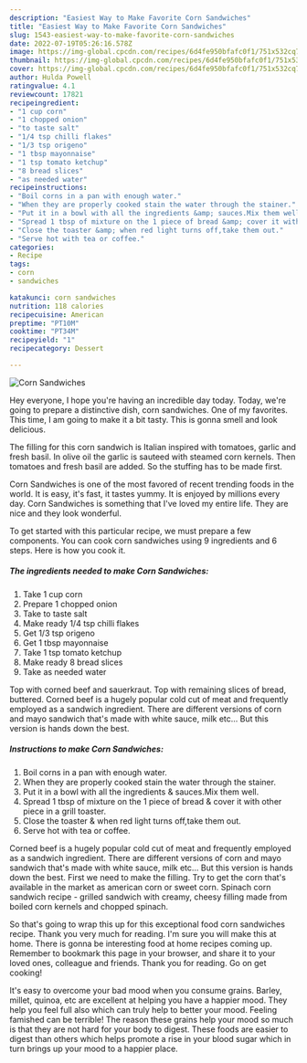 ```yaml
---
description: "Easiest Way to Make Favorite Corn Sandwiches"
title: "Easiest Way to Make Favorite Corn Sandwiches"
slug: 1543-easiest-way-to-make-favorite-corn-sandwiches
date: 2022-07-19T05:26:16.578Z
image: https://img-global.cpcdn.com/recipes/6d4fe950bfafc0f1/751x532cq70/corn-sandwiches-recipe-main-photo.jpg
thumbnail: https://img-global.cpcdn.com/recipes/6d4fe950bfafc0f1/751x532cq70/corn-sandwiches-recipe-main-photo.jpg
cover: https://img-global.cpcdn.com/recipes/6d4fe950bfafc0f1/751x532cq70/corn-sandwiches-recipe-main-photo.jpg
author: Hulda Powell
ratingvalue: 4.1
reviewcount: 17821
recipeingredient:
- "1 cup corn"
- "1 chopped onion"
- "to taste salt"
- "1/4 tsp chilli flakes"
- "1/3 tsp origeno"
- "1 tbsp mayonnaise"
- "1 tsp tomato ketchup"
- "8 bread slices"
- "as needed water"
recipeinstructions:
- "Boil corns in a pan with enough water."
- "When they are properly cooked stain the water through the stainer."
- "Put it in a bowl with all the ingredients &amp; sauces.Mix them well."
- "Spread 1 tbsp of mixture on the 1 piece of bread &amp; cover it with other piece in a grill toaster."
- "Close the toaster &amp; when red light turns off,take them out."
- "Serve hot with tea or coffee."
categories:
- Recipe
tags:
- corn
- sandwiches

katakunci: corn sandwiches 
nutrition: 118 calories
recipecuisine: American
preptime: "PT10M"
cooktime: "PT34M"
recipeyield: "1"
recipecategory: Dessert

---
```



![Corn Sandwiches](https://img-global.cpcdn.com/recipes/6d4fe950bfafc0f1/751x532cq70/corn-sandwiches-recipe-main-photo.jpg)

Hey everyone, I hope you're having an incredible day today. Today, we're going to prepare a distinctive dish, corn sandwiches. One of my favorites. This time, I am going to make it a bit tasty. This is gonna smell and look delicious.

The filling for this corn sandwich is Italian inspired with tomatoes, garlic and fresh basil. In olive oil the garlic is sauteed with steamed corn kernels. Then tomatoes and fresh basil are added. So the stuffing has to be made first.

Corn Sandwiches is one of the most favored of recent trending foods in the world. It is easy, it's fast, it tastes yummy. It is enjoyed by millions every day. Corn Sandwiches is something that I've loved my entire life. They are nice and they look wonderful.


To get started with this particular recipe, we must prepare a few components. You can cook corn sandwiches using 9 ingredients and 6 steps. Here is how you cook it.

<!--inarticleads1-->

##### The ingredients needed to make Corn Sandwiches:

1. Take 1 cup corn
1. Prepare 1 chopped onion
1. Take to taste salt
1. Make ready 1/4 tsp chilli flakes
1. Get 1/3 tsp origeno
1. Get 1 tbsp mayonnaise
1. Take 1 tsp tomato ketchup
1. Make ready 8 bread slices
1. Take as needed water


Top with corned beef and sauerkraut. Top with remaining slices of bread, buttered. Corned beef is a hugely popular cold cut of meat and frequently employed as a sandwich ingredient. There are different versions of corn and mayo sandwich that&#39;s made with white sauce, milk etc… But this version is hands down the best. 

<!--inarticleads2-->

##### Instructions to make Corn Sandwiches:

1. Boil corns in a pan with enough water.
1. When they are properly cooked stain the water through the stainer.
1. Put it in a bowl with all the ingredients &amp; sauces.Mix them well.
1. Spread 1 tbsp of mixture on the 1 piece of bread &amp; cover it with other piece in a grill toaster.
1. Close the toaster &amp; when red light turns off,take them out.
1. Serve hot with tea or coffee.


Corned beef is a hugely popular cold cut of meat and frequently employed as a sandwich ingredient. There are different versions of corn and mayo sandwich that&#39;s made with white sauce, milk etc… But this version is hands down the best. First we need to make the filling. Try to get the corn that&#39;s available in the market as american corn or sweet corn. Spinach corn sandwich recipe - grilled sandwich with creamy, cheesy filling made from boiled corn kernels and chopped spinach. 

So that's going to wrap this up for this exceptional food corn sandwiches recipe. Thank you very much for reading. I'm sure you will make this at home. There is gonna be interesting food at home recipes coming up. Remember to bookmark this page in your browser, and share it to your loved ones, colleague and friends. Thank you for reading. Go on get cooking!

It's easy to overcome your bad mood when you consume grains. Barley, millet, quinoa, etc are excellent at helping you have a happier mood. They help you feel full also which can truly help to better your mood. Feeling famished can be terrible! The reason these grains help your mood so much is that they are not hard for your body to digest. These foods are easier to digest than others which helps promote a rise in your blood sugar which in turn brings up your mood to a happier place.
